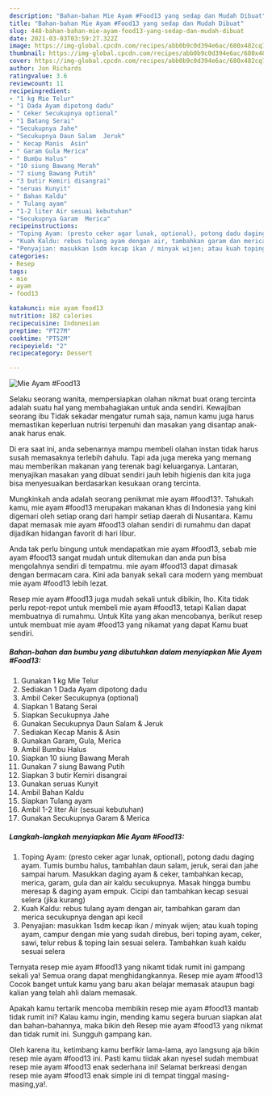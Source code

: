 ```yaml
---
description: "Bahan-bahan Mie Ayam #Food13 yang sedap dan Mudah Dibuat"
title: "Bahan-bahan Mie Ayam #Food13 yang sedap dan Mudah Dibuat"
slug: 448-bahan-bahan-mie-ayam-food13-yang-sedap-dan-mudah-dibuat
date: 2021-03-03T03:59:27.322Z
image: https://img-global.cpcdn.com/recipes/abb0b9c0d394e6ac/680x482cq70/mie-ayam-food13-foto-resep-utama.jpg
thumbnail: https://img-global.cpcdn.com/recipes/abb0b9c0d394e6ac/680x482cq70/mie-ayam-food13-foto-resep-utama.jpg
cover: https://img-global.cpcdn.com/recipes/abb0b9c0d394e6ac/680x482cq70/mie-ayam-food13-foto-resep-utama.jpg
author: Jon Richards
ratingvalue: 3.6
reviewcount: 11
recipeingredient:
- "1 kg Mie Telur"
- "1 Dada Ayam dipotong dadu"
- " Ceker Secukupnya optional"
- "1 Batang Serai"
- "Secukupnya Jahe"
- "Secukupnya Daun Salam  Jeruk"
- " Kecap Manis  Asin"
- " Garam Gula Merica"
- " Bumbu Halus"
- "10 siung Bawang Merah"
- "7 siung Bawang Putih"
- "3 butir Kemiri disangrai"
- "seruas Kunyit"
- " Bahan Kaldu"
- " Tulang ayam"
- "1-2 liter Air sesuai kebutuhan"
- "Secukupnya Garam  Merica"
recipeinstructions:
- "Toping Ayam: (presto ceker agar lunak, optional), potong dadu daging ayam. Tumis bumbu halus, tambahlan daun salam, jeruk, serai dan jahe sampai harum. Masukkan daging ayam &amp; ceker, tambahkan kecap, merica, garam, gula dan air kaldu secukupnya. Masak hingga bumbu meresap &amp; daging ayam empuk. Cicipi dan tambahkan kecap sesuai selera (jika kurang)"
- "Kuah Kaldu: rebus tulang ayam dengan air, tambahkan garam dan merica secukupnya dengan api kecil"
- "Penyajian: masukkan 1sdm kecap ikan / minyak wijen; atau kuah toping ayam, campur dengan mie yang sudah direbus, beri toping ayam, ceker, sawi, telur rebus &amp; toping lain sesuai selera. Tambahkan kuah kaldu sesuai selera"
categories:
- Resep
tags:
- mie
- ayam
- food13

katakunci: mie ayam food13 
nutrition: 182 calories
recipecuisine: Indonesian
preptime: "PT27M"
cooktime: "PT52M"
recipeyield: "2"
recipecategory: Dessert

---
```



![Mie Ayam #Food13](https://img-global.cpcdn.com/recipes/abb0b9c0d394e6ac/680x482cq70/mie-ayam-food13-foto-resep-utama.jpg)

Selaku seorang wanita, mempersiapkan olahan nikmat buat orang tercinta adalah suatu hal yang membahagiakan untuk anda sendiri. Kewajiban seorang ibu Tidak sekadar mengatur rumah saja, namun kamu juga harus memastikan keperluan nutrisi terpenuhi dan masakan yang disantap anak-anak harus enak.

Di era  saat ini, anda sebenarnya mampu membeli olahan instan tidak harus susah memasaknya terlebih dahulu. Tapi ada juga mereka yang memang mau memberikan makanan yang terenak bagi keluarganya. Lantaran, menyajikan masakan yang dibuat sendiri jauh lebih higienis dan kita juga bisa menyesuaikan berdasarkan kesukaan orang tercinta. 



Mungkinkah anda adalah seorang penikmat mie ayam #food13?. Tahukah kamu, mie ayam #food13 merupakan makanan khas di Indonesia yang kini digemari oleh setiap orang dari hampir setiap daerah di Nusantara. Kamu dapat memasak mie ayam #food13 olahan sendiri di rumahmu dan dapat dijadikan hidangan favorit di hari libur.

Anda tak perlu bingung untuk mendapatkan mie ayam #food13, sebab mie ayam #food13 sangat mudah untuk ditemukan dan anda pun bisa mengolahnya sendiri di tempatmu. mie ayam #food13 dapat dimasak dengan bermacam cara. Kini ada banyak sekali cara modern yang membuat mie ayam #food13 lebih lezat.

Resep mie ayam #food13 juga mudah sekali untuk dibikin, lho. Kita tidak perlu repot-repot untuk membeli mie ayam #food13, tetapi Kalian dapat membuatnya di rumahmu. Untuk Kita yang akan mencobanya, berikut resep untuk membuat mie ayam #food13 yang nikamat yang dapat Kamu buat sendiri.

<!--inarticleads1-->

##### Bahan-bahan dan bumbu yang dibutuhkan dalam menyiapkan Mie Ayam #Food13:

1. Gunakan 1 kg Mie Telur
1. Sediakan 1 Dada Ayam dipotong dadu
1. Ambil  Ceker Secukupnya (optional)
1. Siapkan 1 Batang Serai
1. Siapkan Secukupnya Jahe
1. Gunakan Secukupnya Daun Salam &amp; Jeruk
1. Sediakan  Kecap Manis &amp; Asin
1. Gunakan  Garam, Gula, Merica
1. Ambil  Bumbu Halus
1. Siapkan 10 siung Bawang Merah
1. Gunakan 7 siung Bawang Putih
1. Siapkan 3 butir Kemiri disangrai
1. Gunakan seruas Kunyit
1. Ambil  Bahan Kaldu
1. Siapkan  Tulang ayam
1. Ambil 1-2 liter Air (sesuai kebutuhan)
1. Gunakan Secukupnya Garam &amp; Merica




<!--inarticleads2-->

##### Langkah-langkah menyiapkan Mie Ayam #Food13:

1. Toping Ayam: (presto ceker agar lunak, optional), potong dadu daging ayam. Tumis bumbu halus, tambahlan daun salam, jeruk, serai dan jahe sampai harum. Masukkan daging ayam &amp; ceker, tambahkan kecap, merica, garam, gula dan air kaldu secukupnya. Masak hingga bumbu meresap &amp; daging ayam empuk. Cicipi dan tambahkan kecap sesuai selera (jika kurang)
1. Kuah Kaldu: rebus tulang ayam dengan air, tambahkan garam dan merica secukupnya dengan api kecil
1. Penyajian: masukkan 1sdm kecap ikan / minyak wijen; atau kuah toping ayam, campur dengan mie yang sudah direbus, beri toping ayam, ceker, sawi, telur rebus &amp; toping lain sesuai selera. Tambahkan kuah kaldu sesuai selera




Ternyata resep mie ayam #food13 yang nikamt tidak rumit ini gampang sekali ya! Semua orang dapat menghidangkannya. Resep mie ayam #food13 Cocok banget untuk kamu yang baru akan belajar memasak ataupun bagi kalian yang telah ahli dalam memasak.

Apakah kamu tertarik mencoba membikin resep mie ayam #food13 mantab tidak rumit ini? Kalau kamu ingin, mending kamu segera buruan siapkan alat dan bahan-bahannya, maka bikin deh Resep mie ayam #food13 yang nikmat dan tidak rumit ini. Sungguh gampang kan. 

Oleh karena itu, ketimbang kamu berfikir lama-lama, ayo langsung aja bikin resep mie ayam #food13 ini. Pasti kamu tiidak akan nyesel sudah membuat resep mie ayam #food13 enak sederhana ini! Selamat berkreasi dengan resep mie ayam #food13 enak simple ini di tempat tinggal masing-masing,ya!.

